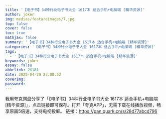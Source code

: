 ```yaml
---
title: '【电子书】34种行业电子书大全 1617本 适合手机+电脑端 [精华资源]'
author: joker
img: medias/featureimages/7.jpg
top: false
cover: false
toc: true
mathjax: false
summary: '【电子书】34种行业电子书大全 1617本 适合手机+电脑端 [精华资源]'
categories: '【电子书】34种行业电子书大全 1617本 适合手机+电脑端 [精华资源]'
tags:
  - '【电子书】34种行业电子书大全 1617本 适合手机+电脑端 [精华资源]'
keywords: joker
essay: false
abbrlink: 26181
date: 2025-04-20 23:08:52
coverImg:
password:
---
```


我用夸克网盘分享了「【电子书】34种行业电子书大全 1617本 适合手机+电脑端 [精华资源]」，点击链接即可保存。打开「夸克APP」，无需下载在线播放视频，畅享原画5倍速，支持电视投屏。
链接：https://pan.quark.cn/s/28d77abcd796
